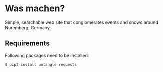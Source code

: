 # Was machen?

Simple, searchable web site that conglomerates events and shows around
Nuremberg, Germany.

## Requirements

Following packages need to be installed:

	$ pip3 install untangle requests
